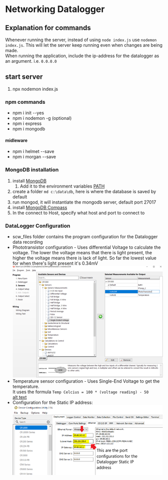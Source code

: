 # Networking Datalogger

## Explanation for commands
Whenever running the server, instead of using `node index.js` use `nodemon index.js`. This will let the server keep running even when changes are being made.<br>
When running the application, include the ip-address for the datalogger as an argument. i.e. `0.0.0.0`

## start server
1. npx nodemon index.js <IP address>

### npm commands
* npm i init --yes
* npm i nodemon -g (optional)
* npm i express
* npm i mongodb

#### midleware
* npm i helmet --save
* npm i morgan --save

### MongoDB installation
1. install [MongoDB](https://www.mongodb.com/download-center?jmp=nav)
    1. Add it to the environment variables [PATH](https://stackoverflow.com/a/41507803)
2. create a folder `md c:\data\db`, here is where the database is saved by default
3. run mongod, it will instantiate the mongodb server, default port 27017
4. install [MongoDB Compass](https://www.mongodb.com/download-center/compass)
5. In the connect to Host, specify what host and port to connect to

### DataLogger Configuration
* scw_files folder contains the program configuration for the Datalogger data recording
* Phototransistor configuration - Uses differential Voltage to calculate the voltage. The lower the voltage means that there is light present, the higher the voltage means there is lack of light. So far the lowest value for when there's light present it's 0.34mV<br> ![alt text](https://github.com/jfleurent/Networking_Datalogger/blob/dev/images/Phototransistor_Differential_Voltage.PNG)
* Temperature sensor configuration - Uses Single-End Voltage to get the temperature. <br> It uses the formula `Temp Celcius = 100 * (voltage reading) - 50`<br> [alt text](https://github.com/jfleurent/Networking_Datalogger/blob/dev/images/Temerature_SingleEnd_Voltage.PNG)
* Configuration for the Static IP address:<br>![alt text](https://github.com/jfleurent/Networking_Datalogger/blob/dev/images/DeviceConfig_StaticIpConfig.png)
